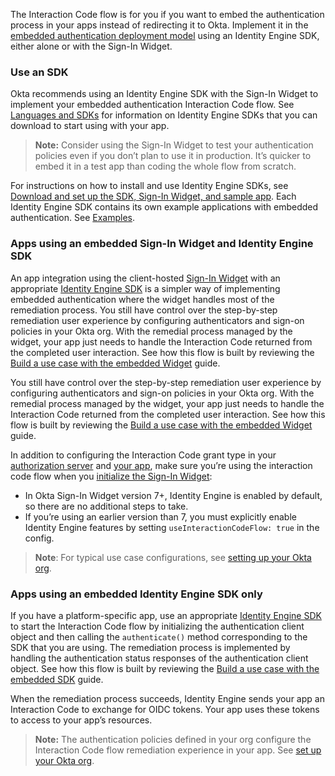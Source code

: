 The Interaction Code flow is for you if you want to embed the authentication process in your apps instead of redirecting it to Okta. Implement it in the [embedded authentication deployment model](/docs/concepts/redirect-vs-embedded/#embedded-authentication) using an Identity Engine SDK, either alone or with the Sign-In Widget.

### Use an SDK

Okta recommends using an Identity Engine SDK with the Sign-In Widget to implement your embedded authentication Interaction Code flow. See [Languages and SDKs](/code/) for information on Identity Engine SDKs that you can download to start using with your app.

> **Note:** Consider using the Sign-In Widget to test your authentication policies even if you don’t plan to use it in production. It’s quicker to embed it in a test app than coding the whole flow from scratch.

For instructions on how to install and use Identity Engine SDKs, see [Download and set up the SDK, Sign-In Widget, and sample app](/docs/guides/oie-embedded-common-download-setup-app/). Each Identity Engine SDK contains its own example applications with embedded authentication. See [Examples](#examples).

### Apps using an embedded Sign-In Widget and Identity Engine SDK

An app integration using the client-hosted [Sign-In Widget](/code/javascript/okta_sign-in_widget/) with an appropriate [Identity Engine SDK](/docs/guides/oie-embedded-common-download-setup-app/) is a simpler way of implementing embedded authentication where the widget handles most of the remediation process. You still have control over the step-by-step remediation user experience by configuring authenticators and sign-on policies in your Okta org. With the remedial process managed by the widget, your app just needs to handle the Interaction Code returned from the completed user interaction. See how this flow is built by reviewing the [Build a use case with the embedded Widget](/docs/guides/oie-embedded-widget-use-case-basic-sign-in) guide.

You still have control over the step-by-step remediation user experience by configuring authenticators and sign-on policies in your Okta org. With the remedial process managed by the widget, your app just needs to handle the Interaction Code returned from the completed user interaction. See how this flow is built by reviewing the [Build a use case with the embedded Widget](/docs/guides/oie-embedded-widget-use-case-basic-sign-in) guide.

In addition to configuring the Interaction Code grant type in your [authorization server](#enable-interaction-code-grant-for-your-authorization-server) and [your app](#enable-the-interaction-code-grant-on-an-application), make sure you’re using the interaction code flow when you [initialize the Sign-In Widget](/docs/guides/oie-embedded-common-download-setup-app/-/main/#set-up-the-sign-in-widget-and-sdk-for-your-own-app):

* In Okta Sign-In Widget version 7+, Identity Engine is enabled by default, so there are no additional steps to take.
* If you’re using an earlier version than 7, you must explicitly enable Identity Engine features by setting `useInteractionCodeFlow: true` in the config.

> **Note**: For typical use case configurations, see [setting up your Okta org](/docs/guides/oie-embedded-common-org-setup/).

### Apps using an embedded Identity Engine SDK only

If you have a platform-specific app, use an appropriate [Identity Engine SDK](/docs/guides/oie-embedded-common-download-setup-app/) to start the Interaction Code flow by initializing the authentication client object and then calling the `authenticate()` method corresponding to the SDK that you are using. The remediation process is implemented by handling the authentication status responses of the authentication client object. See how this flow is built by reviewing the [Build a use case with the embedded SDK](/docs/guides/oie-embedded-sdk-use-case-basic-sign-in/) guide.

When the remediation process succeeds, Identity Engine sends your app an Interaction Code to exchange for OIDC tokens. Your app uses these tokens to access to your app’s resources.

> **Note:** The authentication policies defined in your org configure the Interaction Code flow remediation experience in your app. See [set up your Okta org](/docs/guides/oie-embedded-common-org-setup/).
